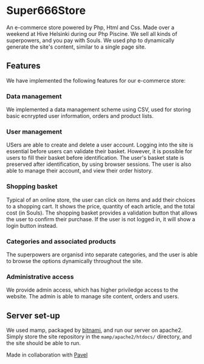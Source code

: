 # Super666Store
An e-commerce store powered by Php, Html and Css. Made over a weekend at Hive Helsinki during our Php Piscine. We sell all kinds of superpowers, and you pay with Souls. We used php to dynamically generate the site's content, similar to a single page site.

## Features
We have implemented the following features for our e-commerce store:
### Data management
We implemented a data management scheme using CSV, used for storing basic ecnrypted user information, orders and product lists.

### User management
USers are able to create and delete a user account. Logging into the site is essential before users can validate their basket. However, it is possible for users to fill their basket before identification. The user's basket state is preserved after identification, by using browser sessions. The user is also able to manage their account, and view their order history.

### Shopping basket
Typical of an online store, the user can click on items and add their choices to a shopping cart. It shows the price, quantity of each article, and the total cost (in Souls). The shopping basket provides a validation button that allows the user to confirm their purchase. If the user is not logged in, it will show a login button instead.

### Categories and associated products
The superpowers are organisd into separate categories, and the user is able to browse the options dynamically throughout the site.

### Administrative access
We provide admin access, which has higher priviledge access to the website. The admin is able to manage site content, orders and users.

## Server set-up
We used mamp, packaged by [bitnami](https://bitnami.com/stack/mamp), and run our server on apache2. Simply store the site repository in the `mamp/apache2/htdocs/` directory, and the site should be able to run.

Made in collaboration with [Pavel](https://github.com/pavel-arkharov)

